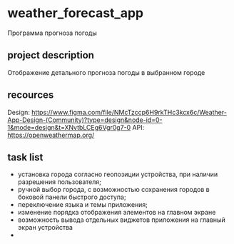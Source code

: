 # weather_forecast_app

Программа прогноза погоды

## project description

Отображение детального прогноза погоды в выбранном городе

## recources

Design: https://www.figma.com/file/NMcTzccp6H9rkTHc3kcx6c/Weather-App-Design-(Community)?type=design&node-id=0-1&mode=design&t=XNvtbLCEg6Vgr0g7-0
API: https://openweathermap.org/

## task list
  - установка города согласно геопозиции устройства, при наличии разрешения пользователя;
  - ручной выбор города, с возможностью сохранения городов в боковой панели быстрого доступа;
  - переключение языка и темы приложения;
  - изменение порядка отображения элементов на главном экране
  - возможность вывода отдельных виджетов приложения на главный экран устройства
  - 
